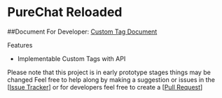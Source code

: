 PureChat Reloaded
========

##Document For Developer: [Custom Tag Document](https://github.com/dihydrogen-monoxide/PureChatReloaded/wiki/CustomTag)

Features
- Implementable Custom Tags with API

Please note that this project is in early prototype stages things may be changed
Feel free to help along by making a suggestion or issues in the \[[Issue Tracker](https://github.com/dihydrogen-monoxide/PureChatReloaded/issues)\] or for developers feel free to create a \[[Pull Request](https://github.com/dihydrogen-monoxide/PureChatReloaded/pulls)\]
